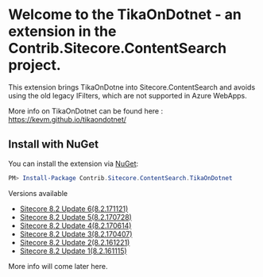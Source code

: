 Welcome to the TikaOnDotnet - an extension in the Contrib.Sitecore.ContentSearch project.
=====================================

This extension brings TikaOnDotne into Sitecore.ContentSearch and avoids using the old legacy IFilters, which are not supported in Azure WebApps.

More info on TikaOnDotnet can be found here : https://kevm.github.io/tikaondotnet/


## Install with NuGet

You can install the extension via [NuGet](https://www.nuget.org/packages/Contrib.Sitecore.ContentSearch.TikaOnDotnet/):



``` powershell
PM> Install-Package Contrib.Sitecore.ContentSearch.TikaOnDotnet
```

Versions available

* [Sitecore 8.2 Update 6(8.2.171121)](https://www.nuget.org/packages/Contrib.Sitecore.ContentSearch.TikaOnDotnet/8.2.171121)
* [Sitecore 8.2 Update 5(8.2.170728)](https://www.nuget.org/packages/Contrib.Sitecore.ContentSearch.TikaOnDotnet/8.2.170728)
* [Sitecore 8.2 Update 4(8.2.170614)](https://www.nuget.org/packages/Contrib.Sitecore.ContentSearch.TikaOnDotnet/8.2.170614)
* [Sitecore 8.2 Update 3(8.2.170407)](https://www.nuget.org/packages/Contrib.Sitecore.ContentSearch.TikaOnDotnet/8.2.170407)
* [Sitecore 8.2 Update 2(8.2.161221)](https://www.nuget.org/packages/Contrib.Sitecore.ContentSearch.TikaOnDotnet/8.2.161221)
* [Sitecore 8.2 Update 1(8.2.161115)](https://www.nuget.org/packages/Contrib.Sitecore.ContentSearch.TikaOnDotnet/8.2.161115)


More info will come later here.




